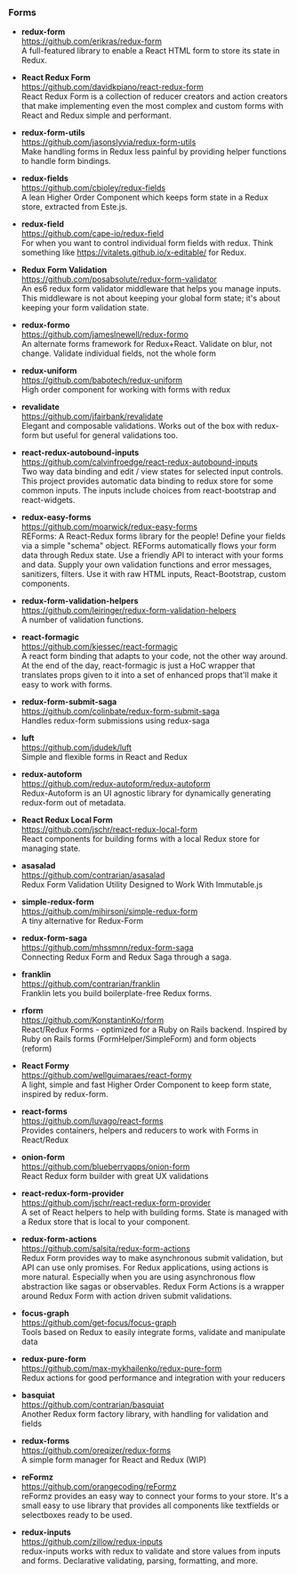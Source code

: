 ### Forms


- **redux-form**  
  https://github.com/erikras/redux-form  
  A full-featured library to enable a React HTML form to store its state in Redux.

- **React Redux Form**  
  https://github.com/davidkpiano/react-redux-form  
  React Redux Form is a collection of reducer creators and action creators that make implementing even the most complex and custom forms with React and Redux simple and performant.
  
- **redux-form-utils**  
  https://github.com/jasonslyvia/redux-form-utils  
  Make handling forms in Redux less painful by providing helper functions to handle form bindings.
  
- **redux-fields**  
  https://github.com/cbioley/redux-fields  
  A lean Higher Order Component which keeps form state in a Redux store, extracted from Este.js.
  
- **redux-field**  
  https://github.com/cape-io/redux-field  
  For when you want to control individual form fields with redux. Think something like https://vitalets.github.io/x-editable/ for Redux.

- **Redux Form Validation**  
  https://github.com/posabsolute/redux-form-validator  
  An es6 redux form validator middleware that helps you manage inputs. This middleware is not about keeping your global form state; it's about keeping your form validation state.
  
- **redux-formo**  
  https://github.com/jameslnewell/redux-formo  
  An alternate forms framework for Redux+React.  Validate on blur, not change.  Validate individual fields, not the whole form
  
- **redux-uniform**  
  https://github.com/babotech/redux-uniform  
  High order component for working with forms with redux

- **revalidate**  
  https://github.com/jfairbank/revalidate  
  Elegant and composable validations. Works out of the box with redux-form but useful for general validations too.
  
- **react-redux-autobound-inputs**  
  https://github.com/calvinfroedge/react-redux-autobound-inputs  
  Two way data binding and edit / view states for selected input controls.  This project provides automatic data binding to redux store for some common inputs. The inputs include choices from react-bootstrap and react-widgets.

- **redux-easy-forms**  
  https://github.com/moarwick/redux-easy-forms  
  REForms: A React-Redux forms library for the people!  Define your fields via a simple "schema" object.  REForms automatically flows your form data through Redux state. Use a friendly API to interact with your forms and data. Supply your own validation functions and error messages, sanitizers, filters. Use it with raw HTML inputs, React-Bootstrap, custom components.
  
- **redux-form-validation-helpers**  
  https://github.com/leiringer/redux-form-validation-helpers  
  A number of validation functions.
  
- **react-formagic**  
  https://github.com/kjessec/react-formagic  
  A react form binding that adapts to your code, not the other way around.  At the end of the day, react-formagic is just a HoC wrapper that translates props given to it into a set of enhanced props that'll make it easy to work with forms.
  
- **redux-form-submit-saga**  
  https://github.com/colinbate/redux-form-submit-saga  
  Handles redux-form submissions using redux-saga
  
- **luft**  
  https://github.com/jdudek/luft  
  Simple and flexible forms in React and Redux
  
- **redux-autoform**  
  https://github.com/redux-autoform/redux-autoform  
  Redux-Autoform is an UI agnostic library for dynamically generating redux-form out of metadata.
  
- **React Redux Local Form**  
  https://github.com/jschr/react-redux-local-form  
  React components for building forms with a local Redux store for managing state.
  
- **asasalad**  
  https://github.com/contrarian/asasalad  
  Redux Form Validation Utility Designed to Work With Immutable.js 
  
- **simple-redux-form**  
  https://github.com/mihirsoni/simple-redux-form  
  A tiny alternative for Redux-Form
  
- **redux-form-saga**  
  https://github.com/mhssmnn/redux-form-saga  
  Connecting Redux Form and Redux Saga through a saga.
  
- **franklin**  
  https://github.com/contrarian/franklin  
  Franklin lets you build boilerplate-free Redux forms. 
  
- **rform**  
  https://github.com/KonstantinKo/rform  
  React/Redux Forms - optimized for a Ruby on Rails backend.  Inspired by Ruby on Rails forms (FormHelper/SimpleForm) and form objects (reform)
  
- **React Formy**  
  https://github.com/wellguimaraes/react-formy  
  A light, simple and fast Higher Order Component to keep form state, inspired by redux-form.

- **react-forms**  
  https://github.com/luvago/react-forms  
  Provides containers, helpers and reducers to work with Forms in React/Redux
  
- **onion-form**  
  https://github.com/blueberryapps/onion-form  
  React Redux form builder with great UX validations
  
- **react-redux-form-provider**  
  https://github.com/jschr/react-redux-form-provider  
  A set of React helpers to help with building forms. State is managed with a Redux store that is local to your component.
  
- **redux-form-actions**  
  https://github.com/salsita/redux-form-actions  
  Redux Form provides way to make asynchronous submit validation, but API can use only promises. For Redux applications, using actions is more natural. Especially when you are using asynchronous flow abstraction like sagas or observables.  Redux Form Actions is a wrapper around Redux Form with action driven submit validations.
  
- **focus-graph**  
  https://github.com/get-focus/focus-graph  
  Tools based on Redux to easily integrate forms, validate and manipulate data
  
- **redux-pure-form**  
  https://github.com/max-mykhailenko/redux-pure-form  
  Redux actions for good performance and integration with your reducers
  
- **basquiat**  
  https://github.com/contrarian/basquiat  
  Another Redux form factory library, with handling for validation and fields
  
- **redux-forms**  
  https://github.com/oreqizer/redux-forms  
  A simple form manager for React and Redux (WIP)
  
- **reFormz**  
  https://github.com/orangecoding/reFormz  
  reFormz provides an easy way to connect your forms to your store.  It's a small easy to use library that provides all components like textfields or selectboxes ready to be used.
  
- **redux-inputs**  
  https://github.com/zillow/redux-inputs  
  redux-inputs works with redux to validate and store values from inputs and forms.  Declarative validating, parsing, formatting, and more.